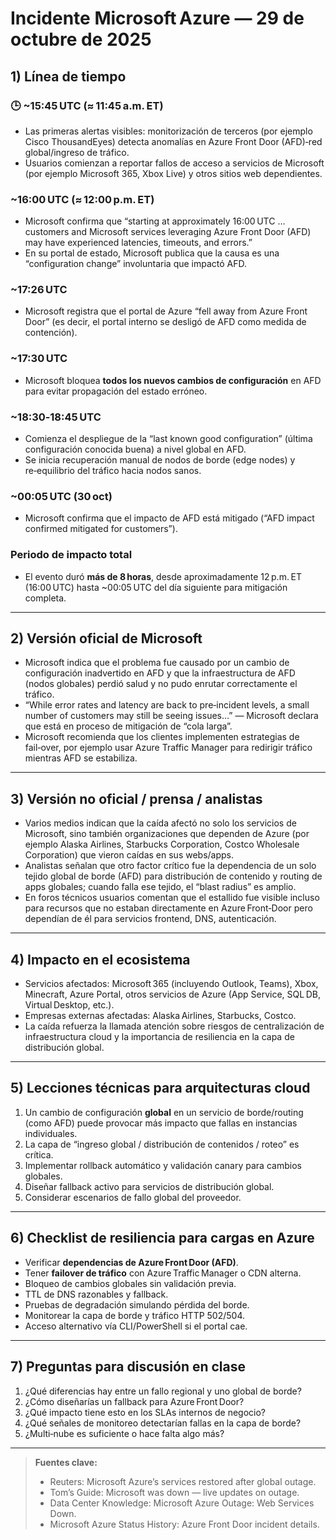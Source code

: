 # Incidente Microsoft Azure — 29 de octubre de 2025

## 1) Línea de tiempo  

### 🕒 ~15:45 UTC (≈ 11:45 a.m. ET)  
- Las primeras alertas visibles: monitorización de terceros (por ejemplo Cisco ThousandEyes) detecta anomalías en Azure Front Door (AFD)‑red global/ingreso de tráfico.  
- Usuarios comienzan a reportar fallos de acceso a servicios de Microsoft (por ejemplo Microsoft 365, Xbox Live) y otros sitios web dependientes.  

### ~16:00 UTC (≈ 12:00 p.m. ET)  
- Microsoft confirma que “starting at approximately 16:00 UTC … customers and Microsoft services leveraging Azure Front Door (AFD) may have experienced latencies, timeouts, and errors.”  
- En su portal de estado, Microsoft publica que la causa es una “configuration change” involuntaria que impactó AFD.  

### ~17:26 UTC  
- Microsoft registra que el portal de Azure “fell away from Azure Front Door” (es decir, el portal interno se desligó de AFD como medida de contención).  

### ~17:30 UTC  
- Microsoft bloquea **todos los nuevos cambios de configuración** en AFD para evitar propagación del estado erróneo.  

### ~18:30‑18:45 UTC  
- Comienza el despliegue de la “last known good configuration” (última configuración conocida buena) a nivel global en AFD.  
- Se inicia recuperación manual de nodos de borde (edge nodes) y re‑equilibrio del tráfico hacia nodos sanos.  

### ~00:05 UTC (30 oct)  
- Microsoft confirma que el impacto de AFD está mitigado (“AFD impact confirmed mitigated for customers”).  

### Periodo de impacto total  
- El evento duró **más de 8 horas**, desde aproximadamente 12 p.m. ET (16:00 UTC) hasta ~00:05 UTC del día siguiente para mitigación completa.  

---

## 2) Versión oficial de Microsoft  
- Microsoft indica que el problema fue causado por un cambio de configuración inadvertido en AFD y que la infraestructura de AFD (nodos globales) perdió salud y no pudo enrutar correctamente el tráfico.  
- “While error rates and latency are back to pre‑incident levels, a small number of customers may still be seeing issues…” — Microsoft declara que está en proceso de mitigación de “cola larga”.  
- Microsoft recomienda que los clientes implementen estrategias de fail‑over, por ejemplo usar Azure Traffic Manager para redirigir tráfico mientras AFD se estabiliza.  

---

## 3) Versión no oficial / prensa / analistas  
- Varios medios indican que la caída afectó no solo los servicios de Microsoft, sino también organizaciones que dependen de Azure (por ejemplo Alaska Airlines, Starbucks Corporation, Costco Wholesale Corporation) que vieron caídas en sus webs/apps.  
- Analistas señalan que otro factor crítico fue la dependencia de un solo tejido global de borde (AFD) para distribución de contenido y routing de apps globales; cuando falla ese tejido, el “blast radius” es amplio.  
- En foros técnicos usuarios comentan que el estallido fue visible incluso para recursos que no estaban directamente en Azure Front‑Door pero dependían de él para servicios frontend, DNS, autenticación.  

---

## 4) Impacto en el ecosistema  
- Servicios afectados: Microsoft 365 (incluyendo Outlook, Teams), Xbox, Minecraft, Azure Portal, otros servicios de Azure (App Service, SQL DB, Virtual Desktop, etc.).  
- Empresas externas afectadas: Alaska Airlines, Starbucks, Costco.  
- La caída refuerza la llamada atención sobre riesgos de centralización de infraestructura cloud y la importancia de resiliencia en la capa de distribución global.  

---

## 5) Lecciones técnicas para arquitecturas cloud  
1. Un cambio de configuración **global** en un servicio de borde/routing (como AFD) puede provocar más impacto que fallas en instancias individuales.  
2. La capa de “ingreso global / distribución de contenidos / roteo” es crítica.  
3. Implementar rollback automático y validación canary para cambios globales.  
4. Diseñar fallback activo para servicios de distribución global.  
5. Considerar escenarios de fallo global del proveedor.  

---

## 6) Checklist de resiliencia para cargas en Azure  
- Verificar **dependencias de Azure Front Door (AFD)**.  
- Tener **failover de tráfico** con Azure Traffic Manager o CDN alterna.  
- Bloqueo de cambios globales sin validación previa.  
- TTL de DNS razonables y fallback.  
- Pruebas de degradación simulando pérdida del borde.  
- Monitorear la capa de borde y tráfico HTTP 502/504.  
- Acceso alternativo vía CLI/PowerShell si el portal cae.  

---

## 7) Preguntas para discusión en clase  
1. ¿Qué diferencias hay entre un fallo regional y uno global de borde?  
2. ¿Cómo diseñarías un fallback para Azure Front Door?  
3. ¿Qué impacto tiene esto en los SLAs internos de negocio?  
4. ¿Qué señales de monitoreo detectarían fallas en la capa de borde?  
5. ¿Multi‑nube es suficiente o hace falta algo más?  

---

> **Fuentes clave:**  
> - Reuters: Microsoft Azure’s services restored after global outage.  
> - Tom’s Guide: Microsoft was down — live updates on outage.  
> - Data Center Knowledge: Microsoft Azure Outage: Web Services Down.  
> - Microsoft Azure Status History: Azure Front Door incident details.  
